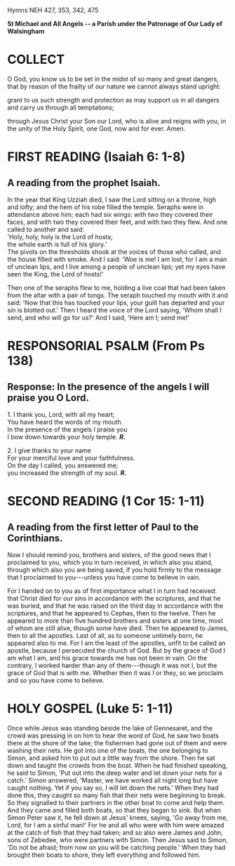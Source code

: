 Hymns NEH 427, 353, 342, 475

**St Michael and All Angels -- a Parish under the Patronage of Our Lady
of Walsingham**

# COLLECT

O God, you know us to be set in the midst of so many and great dangers,
that by reason of the frailty of our nature we cannot always stand
upright:

grant to us such strength and protection as may support us in all
dangers and carry us through all temptations;

through Jesus Christ your Son our Lord, who is alive and reigns with
you, in the unity of the Holy Spirit, one God, now and for ever. Amen.

# FIRST READING (Isaiah 6: 1-8)

## A reading from the prophet Isaiah.

In the year that King Uzziah died, I saw the Lord sitting on a throne,
high and lofty; and the hem of his robe filled the temple. Seraphs were
in attendance above him; each had six wings: with two they covered their
faces, and with two they covered their feet, and with two they flew. And
one called to another and said:\
'Holy, holy, holy is the Lord of hosts;\
the whole earth is full of his glory.'\
The pivots on the thresholds shook at the voices of those who called,
and the house filled with smoke. And I said: 'Woe is me! I am lost, for
I am a man of unclean lips, and I live among a people of unclean lips;
yet my eyes have seen the King, the Lord of hosts!'

Then one of the seraphs flew to me, holding a live coal that had been
taken from the altar with a pair of tongs. The seraph touched my mouth
with it and said: 'Now that this has touched your lips, your guilt has
departed and your sin is blotted out.' Then I heard the voice of the
Lord saying, 'Whom shall I send, and who will go for us?' And I said,
'Here am I; send me!'

# RESPONSORIAL PSALM (From Ps 138)

## Response: In the presence of the angels I will praise you O Lord.

1\. I thank you, Lord, with all my heart;\
You have heard the words of my mouth.\
In the presence of the angels I praise you\
I bow down towards your holy temple. ***R.***

2\. I give thanks to your name\
For your merciful love and your faithfulness.\
On the day I called, you answered me;\
you increased the strength of my soul. ***R.***

# SECOND READING (1 Cor 15: 1-11)

## A reading from the first letter of Paul to the Corinthians.

Now I should remind you, brothers and sisters, of the good news that I
proclaimed to you, which you in turn received, in which also you
stand, through which also you are being saved, if you hold firmly to the
message that I proclaimed to you---unless you have come to believe in
vain.

For I handed on to you as of first importance what I in turn had
received: that Christ died for our sins in accordance with the
scriptures, and that he was buried, and that he was raised on the third
day in accordance with the scriptures, and that he appeared to Cephas,
then to the twelve. Then he appeared to more than five hundred brothers
and sisters at one time, most of whom are still alive, though some have
died. Then he appeared to James, then to all the apostles. Last of all,
as to someone untimely born, he appeared also to me. For I am the least
of the apostles, unfit to be called an apostle, because I persecuted the
church of God. But by the grace of God I am what I am, and his grace
towards me has not been in vain. On the contrary, I worked harder than
any of them---though it was not I, but the grace of God that is with
me. Whether then it was I or they, so we proclaim and so you have come
to believe.

# HOLY GOSPEL (Luke 5: 1-11)

Once while Jesus was standing beside the lake of Gennesaret, and the
crowd was pressing in on him to hear the word of God, he saw two boats
there at the shore of the lake; the fishermen had gone out of them and
were washing their nets. He got into one of the boats, the one belonging
to Simon, and asked him to put out a little way from the shore. Then he
sat down and taught the crowds from the boat. When he had finished
speaking, he said to Simon, 'Put out into the deep water and let down
your nets for a catch.' Simon answered, 'Master, we have worked all
night long but have caught nothing. Yet if you say so, I will let down
the nets.' When they had done this, they caught so many fish that their
nets were beginning to break. So they signalled to their partners in the
other boat to come and help them. And they came and filled both boats,
so that they began to sink. But when Simon Peter saw it, he fell down at
Jesus' knees, saying, 'Go away from me, Lord, for I am a sinful
man!' For he and all who were with him were amazed at the catch of fish
that they had taken; and so also were James and John, sons of Zebedee,
who were partners with Simon. Then Jesus said to Simon, 'Do not be
afraid; from now on you will be catching people.' When they had brought
their boats to shore, they left everything and followed him.

